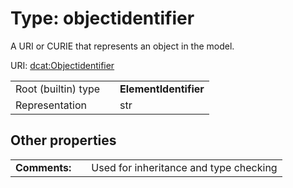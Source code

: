 
# Type: objectidentifier

A URI or CURIE that represents an object in the model.

URI: [dcat:Objectidentifier](http://www.w3.org/ns/dcat#Objectidentifier)

|  |  |  |
| --- | --- | --- |
| Root (builtin) type | | **ElementIdentifier** |
| Representation | | str |

## Other properties

|  |  |  |
| --- | --- | --- |
| **Comments:** | | Used for inheritance and type checking |
